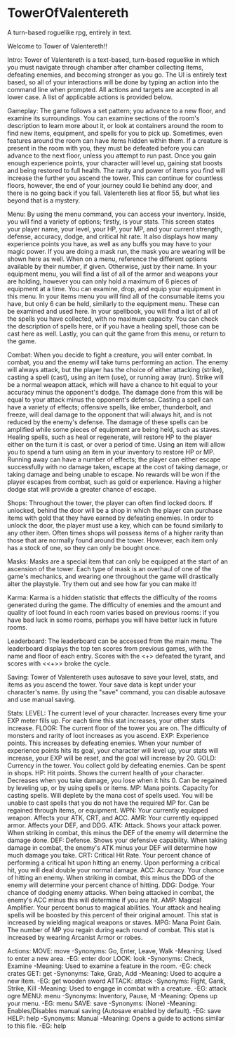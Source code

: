 # TowerOfValentereth
A turn-based roguelike rpg, entirely in text.

Welcome to Tower of Valentereth!!

Intro:
    Tower of Valentereth is a text-based, turn-based roguelike in which you must navigate through chamber after chamber collecting items,
    defeating enemies, and becoming stronger as you go. The UI is entirely text based, so all of your interactions will be done by typing
    an action into the command line when prompted. All actions and targets are accepted in all lower case. A list of applicable actions
    is provided below.

Gameplay:
    The game follows a set pattern; you advance to a new floor, and examine its surroundings. You can examine sections of the room's
    description to learn more about it, or look at containers around the room to find new items, equipment, and spells for you to pick up.
    Sometimes, even features around the room can have items hidden within them.
    If a creature is present in the room with you, they must be defeated before you can advance to the next floor, unless you attempt to run past.
    Once you gain enough experience points, your character will level up, gaining stat boosts and being restored to full health. The rarity and
    power of items you find will increase the further you ascend the tower. This can continue for countless floors, however, the end of your journey
    could lie behind any door, and there is no going back if you fall. Valentereth lies at floor 55, but what lies beyond that is a mystery.

Menu:
    By using the menu command, you can access your inventory. Inside, you will find a variety of options; firstly, is your stats. This screen
    states your player name, your level, your HP, your MP, and your current strength, defense, accuracy, dodge, and critical hit rate. It also
    displays how many experience points you have, as well as any buffs you may have to your magic power. If you are doing a mask run, the mask
    you are wearing will be shown here as well. When on a menu, reference the different options available by their number, if given. Otherwise, just
    by their name.
    In your equipment menu, you will find a list of all of the armor and weapons your are holding, however you can only hold a maximum of 6 pieces of
    equipment at a time. You can examine, drop, and equip your equipment in this menu. In your items menu you will find all of the consumable
    items you have, but only 6 can be held, similarly to the equipment menu. These can be examined and used here. In your spellbook, you will
    find a list of all of the spells you have collected, with no maximum capacity. You can check the description of spells here, or if you
    have a healing spell, those can be cast here as well. Lastly, you can quit the game from this menu, or return to the game.

Combat:
    When you decide to fight a creature, you will enter combat. In combat, you and the enemy will take turns performing an action. The
    enemy will always attack, but the player has the choice of either attacking (strike), casting a spell (cast), using an item
    (use), or running away (run). Strike will be a normal weapon attack, which will have a chance to hit equal to your accuracy minus the opponent's
    dodge. The damage done from this will be equal to your attack minus the opponent's defense. Casting a spell can have a variety of effects;
    offensive spells, like ember, thunderbolt, and freeze, will deal damage to the opponent that will always hit, and is not reduced by
    the enemy's defense. The damage of these spells can be amplified while some pieces of equipment are being held, such as staves. Healing spells,
    such as heal or regenerate, will restore HP to the player either on the turn it is cast, or over a period of time. Using an item will allow you
    to spend a turn using an item in your inventory to restore HP or MP.
    Running away can have a number of effects; the player can either escape successfully with no damage taken, escape at the cost of taking damage,
    or taking damage and being unable to escape. No rewards will be won if the player escapes from combat, such as gold or experience. Having a higher
    dodge stat will provide a greater chance of escape.

Shops:
    Throughout the tower, the player can often find locked doors. If unlocked, behind the door will be a shop in which the player can purchase items
    with gold that they have earned by defeating enemies. In order to unlock the door, the player must use a key, which can be found similarly to any
    other item. Often times shops will possess items of a higher rarity than those that are normally found around the tower. However, each item only
    has a stock of one, so they can only be bought once.

Masks:
    Masks are a special item that can only be equipped at the start of an ascension of the tower. Each type of mask is an overhaul of one of the game's
    mechanics, and wearing one throughout the game will drastically alter the playstyle. Try them out and see how far you can make it!

Karma:
    Karma is a hidden statistic that effects the difficulty of the rooms generated during the game. The difficulty of enemies and the amount and quality
    of loot found in each room varies based on previous rooms: if you have bad luck in some rooms, perhaps you will have better luck in future rooms.

Leaderboard:
    The leaderboard can be accessed from the main menu. The leaderboard displays the top ten scores from previous games, with the name and floor of each
    entry. Scores with the <+> defeated the tyrant, and scores with <<+>> broke the cycle.

Saving:
    Tower of Valentereth uses autosave to save your level, stats, and items as you ascend the tower. Your save data is kept under your character's name.
    By using the "save" command, you can disable autosave and use manual saving.

Stats:
    LEVEL: The current level of your character. Increases every time your EXP meter fills up. For each time this stat increases, your other stats increase.
    FLOOR: The current floor of the tower you are on. The difficulty of monsters and rarity of loot increases as you ascend.
    EXP: Experience points. This increases by defeating enemies. When your number of experience points hits its goal, your character will level up, your
        stats will increase, your EXP will be reset, and the goal will increase by 20.
    GOLD: Currency in the tower. You collect gold by defeating enemies. Can be spent in shops.
    HP: Hit points. Shows the current health of your character. Decreases when you take damage, you lose when it hits 0. Can be regained by leveling up,
        or by using spells or items.
    MP: Mana points. Capacity for casting spells. Will deplete by the mana cost of spells used. You will be unable to cast spells that you do not have the
        required MP for. Can be regained through items, or equipment.
    WPN: Your currently equipped weapon. Affects your ATK, CRT, and ACC.
    AMR: Your currently equipped armor. Affects your DEF, and DDG.
    ATK: Attack. Shows your attack power. When striking in combat, this minus the DEF of the enemy will determine the damage done.
    DEF: Defense. Shows your defensive capability. When taking damage in combat, the enemy's ATK minus your DEF will determine how much damage you take.
    CRT: Critical Hit Rate. Your percent chance of performing a critical hit upon hitting an enemy. Upon performing a critical hit, you will deal double
        your normal damage.
    ACC: Accuracy. Your chance of hitting an enemy. When striking in combat, this minus the DDG of the enemy will determine your percent chance of hitting.
    DDG: Dodge. Your chance of dodging enemy attacks. When being attacked in combat, the enemy's ACC minus this will determine if you are hit.
    AMP: Magical Amplifier. Your percent bonus to magical abilities. Your attack and healing spells will be boosted by this percent of their original amount.
        This stat is increased by wielding magical weapons or staves.
    MPG: Mana Point Gain. The number of MP you regain during each round of combat. This stat is increased by wearing Arcanist Armor or robes.

Actions:
    MOVE: move <target>
        -Synonyms: Go, Enter, Leave, Walk
        -Meaning: Used to enter a new area.
        -EG: enter door
    LOOK: look <target>
        -Synonyms: Check, Examine
        -Meaning: Used to examine a feature in the room.
        -EG: check crates
    GET: get <target>
        -Synonyms: Take, Grab, Add
        -Meaning: Used to acquire a new item.
        -EG: get wooden sword
    ATTACK: attack <target>
        -Synonyms: Fight, Gank, Strike, Kill
        -Meaning: Used to engage in combat with a creature.
        -EG: attack ogre
    MENU: menu
        -Synonyms: Inventory, Pause, M
        -Meaning: Opens up your menu.
        -EG: menu
    SAVE: save
	    -Synonyms: (None)
	    -Meaning: Enables/Disables manual saving (Autosave enabled by default).
	    -EG: save
    HELP: help
	    -Synonyms: Manual
	    -Meaning: Opens a guide to actions similar to this file.
	    -EG: help
